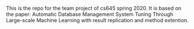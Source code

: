 This is the repo for the team project of cs645 spring 2020. It is based on the paper: Automatic Database Management System Tuning Through Large-scale Machine Learning with result replication and method extention.
